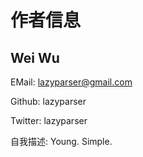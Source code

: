 # 作者信息

## Wei Wu

EMail: lazyparser@gmail.com

Github: lazyparser

Twitter: lazyparser

自我描述: Young. Simple.

